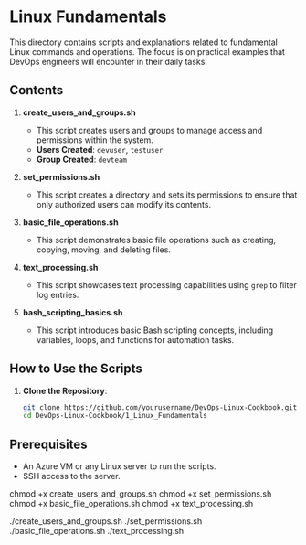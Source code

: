 # Linux Fundamentals

This directory contains scripts and explanations related to fundamental Linux commands and operations. The focus is on practical examples that DevOps engineers will encounter in their daily tasks.

## Contents

1. **create_users_and_groups.sh**
   - This script creates users and groups to manage access and permissions within the system.
   - **Users Created**: `devuser`, `testuser`
   - **Group Created**: `devteam`

2. **set_permissions.sh**
   - This script creates a directory and sets its permissions to ensure that only authorized users can modify its contents.

3. **basic_file_operations.sh**
   - This script demonstrates basic file operations such as creating, copying, moving, and deleting files.

4. **text_processing.sh**
   - This script showcases text processing capabilities using `grep` to filter log entries.

5. **bash_scripting_basics.sh**
   - This script introduces basic Bash scripting concepts, including variables, loops, and functions for automation tasks.

## How to Use the Scripts

1. **Clone the Repository**:

   ```bash
   git clone https://github.com/yourusername/DevOps-Linux-Cookbook.git
   cd DevOps-Linux-Cookbook/1_Linux_Fundamentals


## Prerequisites

- An Azure VM or any Linux server to run the scripts.
- SSH access to the server.

chmod +x create_users_and_groups.sh
chmod +x set_permissions.sh
chmod +x basic_file_operations.sh
chmod +x text_processing.sh

./create_users_and_groups.sh
./set_permissions.sh
./basic_file_operations.sh
./text_processing.sh
